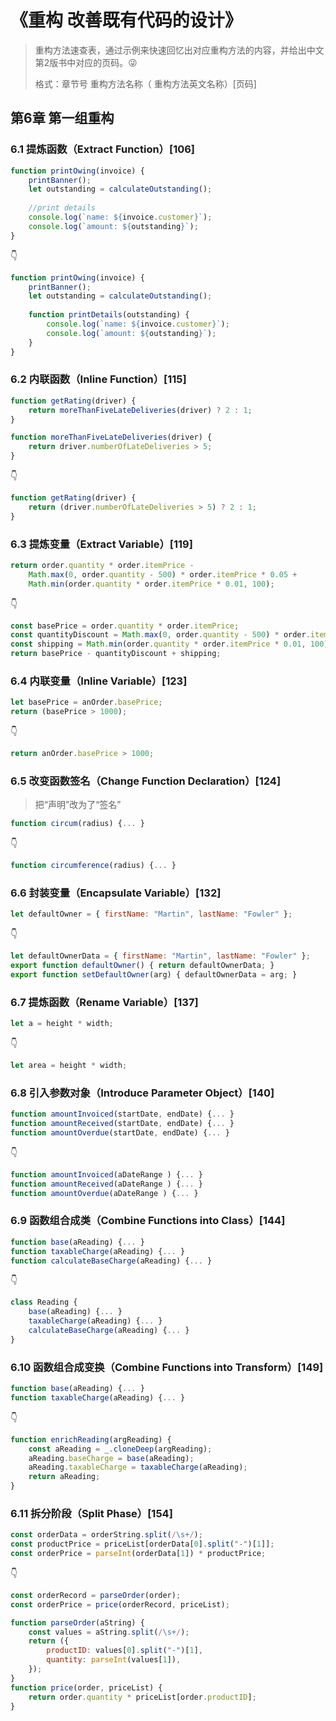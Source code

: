 # 《重构 改善既有代码的设计》

> 重构方法速查表，通过示例来快速回忆出对应重构方法的内容，并给出中文第2版书中对应的页码。😜
>
> 格式：章节号 重构方法名称（ 重构方法英文名称）[页码]



## 第6章 第一组重构

### 6.1 提炼函数（Extract Function）[106]

```javascript
function printOwing(invoice) {
    printBanner();
    let outstanding = calculateOutstanding();
    
    //print details
    console.log(`name: ${invoice.customer}`);
    console.log(`amount: ${outstanding}`);
}
```

👇

```javascript
function printOwing(invoice) {
    printBanner();
    let outstanding = calculateOutstanding();
    
    function printDetails(outstanding) {
        console.log(`name: ${invoice.customer}`);
        console.log(`amount: ${outstanding}`);
    }
}
```



### 6.2 内联函数（Inline Function）[115]

```javascript
function getRating(driver) {
    return moreThanFiveLateDeliveries(driver) ? 2 : 1;
}

function moreThanFiveLateDeliveries(driver) {
    return driver.numberOfLateDeliveries > 5;
}
```

👇

```javascript
function getRating(driver) {
    return (driver.numberOfLateDeliveries > 5) ? 2 : 1;
}
```



### 6.3 提炼变量（Extract Variable）[119]

```javascript
return order.quantity * order.itemPrice -
    Math.max(0, order.quantity - 500) * order.itemPrice * 0.05 +
    Math.min(order.quantity * order.itemPrice * 0.01, 100);
```

👇

```javascript
const basePrice = order.quantity * order.itemPrice;
const quantityDiscount = Math.max(0, order.quantity - 500) * order.itemPrice * 0.05;
const shipping = Math.min(order.quantity * order.itemPrice * 0.01, 100);
return basePrice - quantityDiscount + shipping;
```



### 6.4 内联变量（Inline Variable）[123]

```javascript
let basePrice = anOrder.basePrice;
return (basePrice > 1000);
```

👇

```javascript
return anOrder.basePrice > 1000;
```



### 6.5 改变函数签名（Change Function Declaration）[124]

> 把“声明”改为了“签名”

```javascript
function circum(radius) {... }
```

👇

```javascript
function circumference(radius) {... }
```



### 6.6 封装变量（Encapsulate Variable）[132]

```javascript
let defaultOwner = { firstName: "Martin", lastName: "Fowler" };
```

👇

```javascript
let defaultOwnerData = { firstName: "Martin", lastName: "Fowler" };
export function defaultOwner() { return defaultOwnerData; }
export function setDefaultOwner(arg) { defaultOwnerData = arg; }
```



### 6.7 提炼函数（Rename Variable）[137]

```javascript
let a = height * width;
```

👇

```javascript
let area = height * width;
```



### 6.8 引入参数对象（Introduce Parameter Object）[140]

```javascript
function amountInvoiced(startDate, endDate) {... }
function amountReceived(startDate, endDate) {... }
function amountOverdue(startDate, endDate) {... }
```

👇

```javascript
function amountInvoiced(aDateRange ) {... }
function amountReceived(aDateRange ) {... }
function amountOverdue(aDateRange ) {... }
```



### 6.9 函数组合成类（Combine Functions into Class）[144]

```javascript
function base(aReading) {... }
function taxableCharge(aReading) {... }
function calculateBaseCharge(aReading) {... }
```

👇

```javascript
class Reading {
    base(aReading) {... }
    taxableCharge(aReading) {... }
    calculateBaseCharge(aReading) {... }
}
```



### 6.10 函数组合成变换（Combine Functions into Transform）[149]

```javascript
function base(aReading) {... }
function taxableCharge(aReading) {... }
```

👇

```javascript
function enrichReading(argReading) {
    const aReading = _.cloneDeep(argReading);
    aReading.baseCharge = base(aReading);
    aReading.taxableCharge = taxableCharge(aReading);
    return aReading;
}
```



### 6.11 拆分阶段（Split Phase）[154]

```javascript
const orderData = orderString.split(/\s+/);
const productPrice = priceList[orderData[0].split("-")[1]];
const orderPrice = parseInt(orderData[1]) * productPrice;
```

👇

```javascript
const orderRecord = parseOrder(order);
const orderPrice = price(orderRecord, priceList);

function parseOrder(aString) {
    const values = aString.split(/\s+/);
    return ({
        productID: values[0].split("-")[1],
        quantity: parseInt(values[1]),
    });
}
function price(order, priceList) {
    return order.quantity * priceList[order.productID];
}
```





